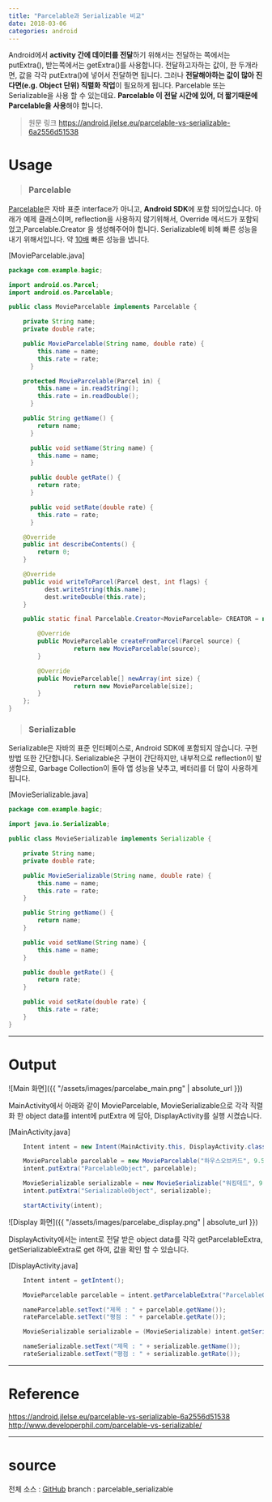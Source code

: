 ```yaml
---
title: "Parcelable과 Serializable 비교"
date: 2018-03-06
categories: android
---
```


Android에서 **activity 간에 데이터를 전달**하기 위해서는 전달하는 쪽에서는 putExtra(), 받는쪽에서는 getExtra()를 사용합니다. 전달하고자하는 값이, 한 두개라면, 값을 각각 putExtra()에 넣어서 전달하면 됩니다. 그러나 **전달해야하는 값이 많아 진다면(e.g. Object 단위) 직렬화 작업**이 필요하게 됩니다. Parcelable 또는 Serializable을 사용 할 수 있는데요. **Parcelable 이 전달 시간에 있어, 더 짧기때문에 Parcelable을 사용**해야 합니다.

>원문 링크
<https://android.jlelse.eu/parcelable-vs-serializable-6a2556d51538>

# Usage
>### Parcelable
[Parcelable](https://developer.android.com/reference/android/os/Parcelable.html)은 자바 표준 interface가 아니고, **Android SDK**에 포함 되어있습니다.
아래가 예제 클래스이며, reflection을 사용하지 않기위해서, Override 메서드가 포함되었고,Parcelable.Creator 을 생성해주어야 합니다. Serializable에 비해 빠른 성능을 내기 위해서입니다. 약 [10배](http://www.developerphil.com/parcelable-vs-serializable/) 빠른 성능을 냅니다.  

[MovieParcelable.java]
```java
package com.example.bagic;

import android.os.Parcel;
import android.os.Parcelable;

public class MovieParcelable implements Parcelable {

    private String name;
    private double rate;

    public MovieParcelable(String name, double rate) {
        this.name = name;
        this.rate = rate;
      }

    protected MovieParcelable(Parcel in) {
        this.name = in.readString();
        this.rate = in.readDouble();
      }

    public String getName() {
        return name;
      }

      public void setName(String name) {
        this.name = name;
      }

      public double getRate() {
        return rate;
      }

      public void setRate(double rate) {
        this.rate = rate;
      }

    @Override
    public int describeContents() {
        return 0;
    }

    @Override
    public void writeToParcel(Parcel dest, int flags) {
          dest.writeString(this.name);
          dest.writeDouble(this.rate);
    }

    public static final Parcelable.Creator<MovieParcelable> CREATOR = new Parcelable.Creator<MovieParcelable>() {

        @Override
        public MovieParcelable createFromParcel(Parcel source) {
                  return new MovieParcelable(source);
        }

        @Override
        public MovieParcelable[] newArray(int size) {
                  return new MovieParcelable[size];
        }
    };
}
```


>### Serializable

Serializable은 자바의 표준 인터페이스로, Android SDK에 포함되지 않습니다. 구현방법 또한 간단합니다.
Serializable은 구현이 간단하지만, 내부적으로 reflection이 발생함으로, Garbage Collection이 돌아 앱 성능을 낮추고, 베터리를 더 많이 사용하게 됩니다.

[MovieSerializable.java]
```java
package com.example.bagic;

import java.io.Serializable;

public class MovieSerializable implements Serializable {

    private String name;
    private double rate;

    public MovieSerializable(String name, double rate) {
        this.name = name;
        this.rate = rate;
    }

    public String getName() {
        return name;
    }

    public void setName(String name) {
        this.name = name;
    }

    public double getRate() {
        return rate;
    }

    public void setRate(double rate) {
        this.rate = rate;
    }
}
```
___

# Output

![Main 화면]({{ "/assets/images/parcelabe_main.png" | absolute_url }})

MainActivity에서 아래와 같이 MovieParcelable, MovieSerializable으로 각각 직렬화 한 object data를 intent에 putExtra 에 담아, DisplayActivity를 실행 시켰습니다.

[MainActivity.java]
```java
    Intent intent = new Intent(MainActivity.this, DisplayActivity.class);

    MovieParcelable parcelable = new MovieParcelable("하우스오브카드", 9.5);
    intent.putExtra("ParcelableObject", parcelable);

    MovieSerializable serializable = new MovieSerializable("워킹데드", 9);
    intent.putExtra("SerializableObject", serializable);

    startActivity(intent);
```
![Display 화면]({{ "/assets/images/parcelabe_display.png" | absolute_url }})

DisplayActivity에서는 intent로 전달 받은 object data를 각각 getParcelableExtra, getSerializableExtra로 get 하여, 값을 확인 할 수 있습니다.

[DisplayActivity.java]
```java
    Intent intent = getIntent();

    MovieParcelable parcelable = intent.getParcelableExtra("ParcelableObject");

    nameParcelable.setText("제목 : " + parcelable.getName());
    rateParcelable.setText("평점 : " + parcelable.getRate());

    MovieSerializable serializable = (MovieSerializable) intent.getSerializableExtra("SerializableObject");

    nameSerializable.setText("제목 : " + serializable.getName());
    rateSerializable.setText("평점 : " + serializable.getRate());
```
___
# Reference
https://android.jlelse.eu/parcelable-vs-serializable-6a2556d51538
http://www.developerphil.com/parcelable-vs-serializable/
___
# source
전체 소스 : [GitHub](https://github.com/peterkimlab/AndroidBagic)
branch : parcelable_serializable
